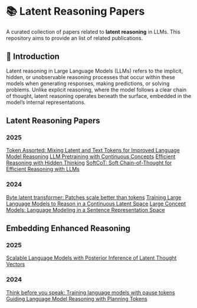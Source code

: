 # 📚 Latent Reasoning Papers

A curated collection of papers related to **latent reasoning** in LLMs. This repository aims to provide an list of related publications.

## 📌 Introduction

Latent reasoning in Large Language Models (LLMs) refers to the implicit, hidden, or unobservable reasoning processes that occur within these models when generating responses, making predictions, or solving problems. Unlike explicit reasoning, where the model follows a clear chain of thought, latent reasoning operates beneath the surface, embedded in the model’s internal representations.

## Latent Reasoning Papers

### 2025
[Token Assorted: Mixing Latent and Text Tokens for Improved Language Model Reasoning](https://arxiv.org/pdf/2502.03275)
[LLM Pretraining with Continuous Concepts](https://arxiv.org/pdf/2502.08524)
[Efficient Reasoning with Hidden Thinking](https://arxiv.org/pdf/2501.19201)
[SoftCoT: Soft Chain-of-Thought for Efficient Reasoning with LLMs](https://arxiv.org/pdf/2502.12134)

### 2024
[Byte latent transformer: Patches scale better than tokens](https://arxiv.org/pdf/2412.09871)
[Training Large Language Models to Reason in a Continuous Latent Space](https://arxiv.org/abs/2412.06769)
[Large Concept Models: Language Modeling in a Sentence Representation Space](https://ai.meta.com/research/publications/large-concept-models-language-modeling-in-a-sentence-representation-space/)

## Embedding Enhanced Reasoning

### 2025
[Scalable Language Models with Posterior Inference of Latent Thought Vectors](https://arxiv.org/pdf/2502.01567)

### 2024
[Think before you speak: Training language models with pause tokens](https://arxiv.org/pdf/2310.02226)
[Guiding Language Model Reasoning with Planning Tokens](https://arxiv.org/pdf/2310.05707)
